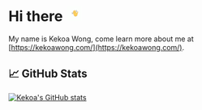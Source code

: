 # Hi there <img src="https://raw.githubusercontent.com/kekoawong/kekoawong/master/wave.gif" width="30px">
My name is Kekoa Wong, come learn more about me at [https://kekoawong.com/](https://kekoawong.com/).


## &#x1f4c8; GitHub Stats
[![Kekoa's GitHub stats](https://github-readme-stats.vercel.app/api?username=kekoawong&show_icons=true&hide=stars,issues,contribs&theme=tokyonight)](https://github.com/anuraghazra/github-readme-stats)

<!--
**kekoawong/kekoawong** is a ✨ _special_ ✨ repository because its `README.md` (this file) appears on your GitHub profile.

Here are some ideas to get you started:

- 🔭 I’m currently working on ...
- 🌱 I’m currently learning ...
- 👯 I’m looking to collaborate on ...
- 🤔 I’m looking for help with ...
- 💬 Ask me about ...
- 📫 How to reach me: ...
- 😄 Pronouns: ...
- ⚡ Fun fact: ...
-->
